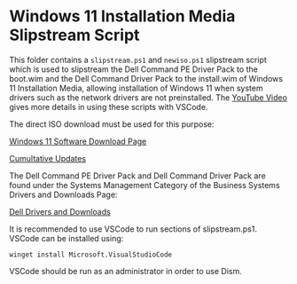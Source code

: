 # Windows 11 Installation Media Slipstream Script

This folder contains a `slipstream.ps1` and `newiso.ps1` slipstream script which is used to slipstream the Dell Command PE Driver Pack to the boot.wim and the Dell Command Driver Pack to the install.wim of Windows 11 Installation Media, allowing installation of Windows 11 when system drivers such as the network drivers are not preinstalled. The [YouTube Video](https://www.youtube.com/watch?v=r-LcJ0OHYsI&lc) gives more details in using these scripts with VSCode.

The direct ISO download must be used for this purpose:

[Windows 11 Software Download Page](https://www.microsoft.com/software-download/windows11)

[Cumultative Updates](https://www.catalog.update.microsoft.com/Search.aspx?q=cumulative%20update%20for%2023h2%20x64)

The Dell Command PE Driver Pack and Dell Command Driver Pack are found under the Systems Management Category of the Business Systems Drivers and Downloads Page:

[Dell Drivers and Downloads](https://www.dell.com/support/home/en-uk?app=drivers)

It is recommended to use VSCode to run sections of slipstream.ps1. VSCode can be installed using:

```
winget install Microsoft.VisualStudioCode
```

VSCode should be run as an administrator in order to use Dism.

